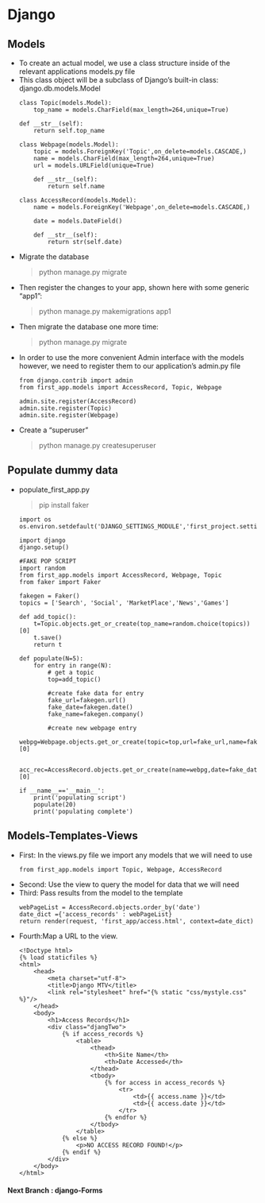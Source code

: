 # Django
## Models 
* To create an actual model, we use a class structure inside of the relevant applications models.py file
* This class object will be a subclass of Django’s built-in class:
    django.db.models.Model
    ```
    class Topic(models.Model):
        top_name = models.CharField(max_length=264,unique=True)

    def __str__(self):
        return self.top_name

    class Webpage(models.Model):
        topic = models.ForeignKey('Topic',on_delete=models.CASCADE,)
        name = models.CharField(max_length=264,unique=True)
        url = models.URLField(unique=True)

        def __str__(self):
            return self.name

    class AccessRecord(models.Model):
        name = models.ForeignKey('Webpage',on_delete=models.CASCADE,)

        date = models.DateField()

        def __str__(self):
            return str(self.date)
    ```
* Migrate the database
    > python manage.py migrate
* Then register the changes to your app, shown here with some generic “app1”:
    > python manage.py makemigrations app1
* Then migrate the database one more time:
    > python manage.py migrate
* In order to use the more convenient Admin interface with the models however, we need to register them to our application’s admin.py file
    ```
    from django.contrib import admin
    from first_app.models import AccessRecord, Topic, Webpage

    admin.site.register(AccessRecord)
    admin.site.register(Topic)
    admin.site.register(Webpage)
    ```
* Create a “superuser”
    > python manage.py createsuperuser
## Populate dummy data
    
* populate_first_app.py 
    > pip install faker

    ```
    import os 
    os.environ.setdefault('DJANGO_SETTINGS_MODULE','first_project.settings')

    import django
    django.setup()

    #FAKE POP SCRIPT
    import random
    from first_app.models import AccessRecord, Webpage, Topic
    from faker import Faker

    fakegen = Faker()
    topics = ['Search', 'Social', 'MarketPlace','News','Games']

    def add_topic():
        t=Topic.objects.get_or_create(top_name=random.choice(topics))[0]
        t.save()
        return t

    def populate(N=5):
        for entry in range(N):
            # get a topic
            top=add_topic()

            #create fake data for entry
            fake_url=fakegen.url()
            fake_date=fakegen.date()
            fake_name=fakegen.company()

            #create new webpage entry
            webpg=Webpage.objects.get_or_create(topic=top,url=fake_url,name=fake_name)[0]

            acc_rec=AccessRecord.objects.get_or_create(name=webpg,date=fake_date)[0]

    if __name__=='__main__':
        print('populating script')
        populate(20)
        print('populating complete')
    ```
## Models-Templates-Views
* First: In the views.py file we import any models that we will need to use
    ```
    from first_app.models import Topic, Webpage, AccessRecord
    ```
* Second: Use the view to query the model for data that we will need
* Third: Pass results from the model to the template
    ```
    webPageList = AccessRecord.objects.order_by('date')
    date_dict ={'access_records' : webPageList}
    return render(request, 'first_app/access.html', context=date_dict)
    ```
* Fourth:Map a URL to the view.
    ```
    <!Doctype html>
    {% load staticfiles %}
    <html>
        <head>
            <meta charset="utf-8">
            <title>Django MTV</title>
            <link rel="stylesheet" href="{% static "css/mystyle.css" %}"/>
        </head>
        <body>
            <h1>Access Records</h1>
            <div class="djangTwo">
                {% if access_records %}
                    <table>
                        <thead>
                            <th>Site Name</th>
                            <th>Date Accessed</th>
                        </thead>
                        <tbody>
                            {% for access in access_records %}
                                <tr>
                                    <td>{{ access.name }}</td>
                                    <td>{{ access.date }}</td>
                                </tr>
                            {% endfor %}
                        </tbody>
                    </table>
                {% else %}
                    <p>NO ACCESS RECORD FOUND!</p>
                {% endif %}
            </div>
        </body>
    </html>
    ```
#### Next Branch : django-Forms

